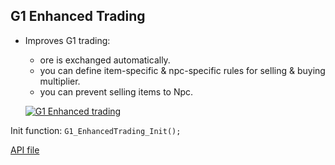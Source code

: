 ## G1 Enhanced Trading
 - Improves G1 trading:
   - ore is exchanged automatically.
   - you can define item-specific & npc-specific rules for selling & buying multiplier.
   - you can prevent selling items to Npc.

    [![G1 Enhanced trading](https://img.youtube.com/vi/UYOnmEBdUC0/0.jpg)](https://www.youtube.com/watch?v=UYOnmEBdUC0)

Init function: `G1_EnhancedTrading_Init();`

[API file](../Standalone-Packages/G1-EnhancedTrading/enhancedTrading_API.d)
